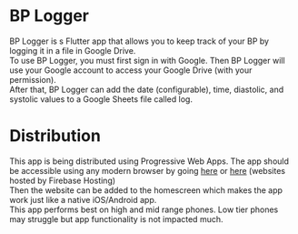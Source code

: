 # BP Logger

BP Logger is s Flutter app that allows you to keep track of your BP by logging it in a file in Google Drive.  
To use BP Logger, you must first sign in with Google. Then BP Logger will use your Google account to access your Google Drive (with your permission).  
After that, BP Logger can add the date (configurable), time, diastolic, and systolic values to a Google Sheets file called log.

# Distribution
This app is being distributed using Progressive Web Apps.
The app should be accessible using any modern browser by going [here](bp-logger-rookie-coder.web.app) or [here](bp-logger-rookie-coder.firebaseapp.com) (websites hosted by Firebase Hosting)  
Then the website can be added to the homescreen which makes the app work just like a native iOS/Android app.  
This app performs best on high and mid range phones. Low tier phones may struggle but app functionality is not impacted much.
